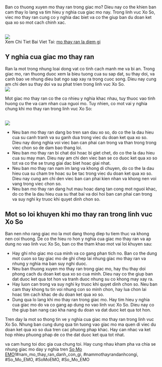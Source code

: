 <p>Ban co thuong xuyen mo thay ran trong giac mo? Dieu nay co the khien ban cam thay lo lang va tim hieu y nghia cua giac mo nay. Trong linh vuc Xo So, viec mo thay ran cung co y nghia dac biet va co the giup ban du doan ket qua xo so mot cach chinh xac.</p><br><img src="https://somoemo.com/wp-content/uploads/2024/12/cropped-Du-an-moi.png"></br>
Xem Chi Tiet Bai Viet Tai: <a href="https://somoemo.com/mo-thay-ran/">mo thay ran la diem gi</a><h2>Y nghia cua giac mo thay ran</h2><p>Ran la mot trong nhung loai dong vat co tinh cach manh me va bi an. Trong giac mo, ran thuong duoc xem la bieu tuong cua su sap dat, su thay doi, va canh bao ve nhung dieu bat ngo sap xay ra trong cuoc song. Dieu nay cung am chi den su thay doi va su phat trien trong linh vuc Xo So.<br><img src="https://somoemo.com/wp-content/uploads/2024/12/cropped-Du-an-moi.png"></br><p>Mot giac mo thay ran co the co nhieu y nghia khac nhau, tuy thuoc vao tinh huong cu the va cam nhan cua nguoi mo. Tuy nhien, co mot vai y nghia chung khi mo thay ran trong linh vuc Xo So:</p><br><img src="https://somoemo.com/wp-content/uploads/2024/12/mo-thay-ran-1.png"></br><ul>
<li>Neu ban mo thay ran dang bo tren san dau xo so, do co the la dau hieu cua su canh tranh va su ganh dua trong viec du doan ket qua xo so. Dieu nay dong nghia voi viec ban can phai can trong va than trong trong viec chon so de dam bao thang loi.</li>
<li>Neu ban mo thay ran bi chat doi hoac bi giet chet, do co the la dau hieu cua su may man. Dieu nay am chi den viec ban se co duoc ket qua xo so tot va co the se trung giai dac biet hoac giai nhat.</li>
<li>Neu ban mo thay ran nam im lang va khong di chuyen, do co the la dau hieu cua su cham tre hoac su be tac trong viec du doan ket qua xo so. Dieu nay cung am chi den viec ban can phai kien nhan va khong nen voi vang trong viec chon so.</li>
<li>Neu ban mo thay ran dang hut mau hoac dang tan cong mot nguoi khac, do co the la dau hieu cua su that bai va doi hoi ban can phai can trong va suy nghi ky truoc khi quyet dinh chon so.</li>
</ul><h2>Mot so loi khuyen khi mo thay ran trong linh vuc Xo So</h2><p>Ban nen nho rang giac mo la mot dang thong diep tu tiem thuc va khong nen coi thuong. De co the hieu ro hon y nghia cua giac mo thay ran va ap dung no vao linh vuc Xo So, ban co the tham khao mot vai loi khuyen sau:<ul>
<li>Hay ghi nho giac mo cua minh va co gang phan tich no. Ban co the dung mot cuon so tay giac mo de ghi chep lai nhung giac mo thay ran va nhung y nghia ma ban suy nghi duoc.</li>
<li>Neu ban thuong xuyen mo thay ran trong giac mo, hay thu thay doi phong cach du doan ket qua xo so cua minh. Dieu nay co the giup ban dat duoc ket qua tot hon va tranh duoc nhung su co khong may xay ra.</li>
<li>Hay luon can trong va suy nghi ky truoc khi quyet dinh chon so. Neu ban cam thay khong tu tin voi nhung con so minh chon, hay lua chon lai hoac tim cach khac de du doan ket qua xo so.</li>
<li>Dung qua lo lang khi mo thay ran trong giac mo. Hay tim hieu y nghia cua giac mo do va co gang ap dung no vao linh vuc Xo So. Dieu nay co the giup ban nang cao kha nang du doan va dat duoc ket qua tot hon.</li>
</ul><p>Tren day la mot so thong tin ve y nghia cua giac mo thay ran trong linh vuc Xo So. Nhung ban cung dung qua tin tuong vao giac mo ma quen di viec du doan ket qua xo so dua tren cac phuong phap khac. Hay can nhac va ket hop nhieu phuong phap de co the dat duoc ket qua tot nhat.</p><p>va cam hung toi doc gia cua chung toi. Hay cung nhau kham pha va chia se nhung giac mo day y nghia tren <a href="https://somoemo.com/">So Mo EMO</a>!#nam_mo_thay_ran_danh_con_gi, #nammothayrandanhcongi, #So_Mo_EMO, #SoMoEMO, #So_Mo_EMO
